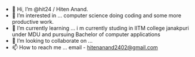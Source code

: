 - 👋 Hi, I’m @hit24 / Hiten Anand.
- 👀 I’m interested in ... computer science doing coding and some more productive work.
- 🌱 I’m currently learning ... i m currently studing in IITM college janakpuri under MDU and pursuing Bachelor of computer applications
- 💞️ I’m looking to collaborate on ...
- 📫 How to reach me ... email - hitenanand2402@gmail.com 

<!---
hit24/hit24 is a ✨ special ✨ repository because its `README.md` (this file) appears on your GitHub profile.
You can click the Preview link to take a look at your changes.
--->
